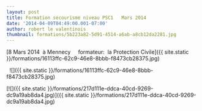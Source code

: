 ```yaml
---
layout: post
title: Formation secourisme niveau PSC1   Mars 2014
date: '2014-04-09T04:49:00.001-07:00'
author: robert le valentinois
thumbnail: formations/5b223a82-5d91-4514-a6ab-a8cb12da2281.jpg
---
```

[8 Mars 2014&nbsp; à Mennecy&nbsp;&nbsp;&nbsp;&nbsp; formateur:&nbsp; la Protection Civile]({{ site.static }}/formations/16113ffc-62c9-46e8-8bbb-f8473cb28375.jpg)

  

&nbsp; ![]({{ site.static }}/formations/16113ffc-62c9-46e8-8bbb-f8473cb28375.jpg)

[![]({{ site.static }}/formations/217d111e-ddca-40cd-9269-dc9a19ab8da4.jpg)]({{ site.static }}/formations/217d111e-ddca-40cd-9269-dc9a19ab8da4.jpg)
